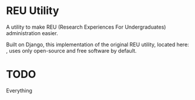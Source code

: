 # REU Utility
A utility to make REU (Research Experiences For Undergraduates) administration easier.

Built on Django, this implementation of the original REU utility, located here: <link>, uses only open-source and free software
by default. 

# TODO
Everything
